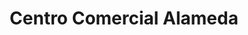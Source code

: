 ---
title: "Centro Comercial Alameda"
url: /tacna/centro-comercial-alameda/
shop: Einkaufszentrum
---